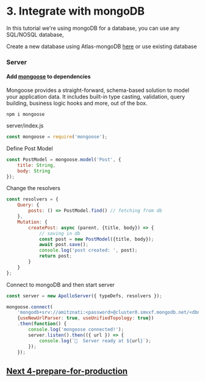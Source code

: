 # 3. Integrate with mongoDB

In this tutorial we're using mongoDB for a database, you can use any SQL/NOSQL database, 

Create a new database using Atlas-mongoDB  [here](https://www.mongodb.com/) or use existing database

### Server
#### Add [mongoose](https://mongoosejs.com/) to dependencies
Mongoose provides a straight-forward, schema-based solution to model your application data. It includes built-in type casting, validation, query building, business logic hooks and more, out of the box.
```
npm i mongoose
```
server/index.js
````javascript
const mongoose = require('mongoose');
````
Define Post Model
````javascript
const PostModel = mongoose.model('Post', {
    title: String,
    body: String
});
````
Change the resolvers
````javascript
const resolvers = {
    Query: {
        posts: () => PostModel.find() // fetching from db 
    },
    Mutation: {
        createPost: async (parent, {title, body}) => {
            // saving in db
            const post = new PostModel({title, body});
            await post.save();
            console.log('post created: ', post);
            return post;
        }
    }
};
````
Connect to mongoDB and then start server
````javascript
const server = new ApolloServer({ typeDefs, resolvers });

mongoose.connect(
    'mongodb+srv://amitznati:<password>@cluster0.smxxf.mongodb.net/<dbname>?retryWrites=true&w=majority',
    {useNewUrlParser: true, useUnifiedTopology: true})
    .then(function() {
        console.log('mongoose connected!');
        server.listen().then(({ url }) => {
            console.log(`🚀  Server ready at ${url}`);
        });
    });
````      
            
            
## [Next 4-prepare-for-production](https://github.com/amitznati/aws-fullstack-starter/tree/master/4-prepare-for-production#4-prepare-for-production)




